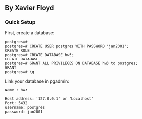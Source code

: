 
## By Xavier Floyd
### Quick Setup
First, create a database:
```
postgres=#
postgres=# CREATE USER postgres WITH PASSWORD 'jan2001';
CREATE ROLE
postgres=# CREATE DATABASE hw3;
CREATE DATABASE
postgres=# GRANT ALL PRIVILEGES ON DATABASE hw3 to postgres;
GRANT
postgres=# \q
```

Link your database in pgadmin:
```
Name : hw3

Host address: '127.0.0.1' or 'Localhost'
Port: 5432
username: postgres
password: jan2001
```